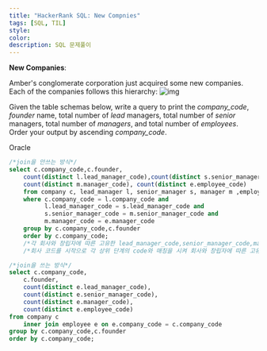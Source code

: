 ```yaml
---
title: "HackerRank SQL: New Compnies"
tags: [SQL, TIL]
style:
color:
description: SQL 문제풀이
---
```

**New Companies**: <br/>

Amber's conglomerate corporation just acquired some new companies. Each of the companies follows this hierarchy: ![img](https://s3.amazonaws.com/hr-challenge-images/19505/1458531031-249df3ae87-ScreenShot2016-03-21at8.59.56AM.png)

Given the table schemas below, write a query to print the *company_code*, *founder* name, total number of *lead* managers, total number of *senior* managers, total number of *managers*, and total number of *employees*. Order your output by ascending *company_code*.

Oracle

```sql
/*join을 안쓰는 방식*/
select c.company_code,c.founder,
    count(distinct l.lead_manager_code),count(distinct s.senior_manager_code), 
    count(distinct m.manager_code), count(distinct e.employee_code)
    from company c, lead_manager l, senior_manager s, manager m ,employee e
    where c.company_code = l.company_code and
          l.lead_manager_code = s.lead_manager_code and
          s.senior_manager_code = m.senior_manager_code and
          m.manager_code = e.manager_code
    group by c.company_code,c.founder
    order by c.company_code;
    /*각 회사와 창립자에 따른 고유한 lead_manager_code,senior_manager_code,manager_code,employee_code를 추출한다*/
    /*회사 코드를 시작으로 각 상위 단계의 code와 매칭을 시켜 회사와 창립자에 따른 고유 개수 추출*/
```

```sql
/*join을 쓰는 방식*/
select c.company_code, 
    c.founder, 
    count(distinct e.lead_manager_code), 
    count(distinct e.senior_manager_code), 
    count(distinct e.manager_code), 
    count(distinct e.employee_code)
from company c
    inner join employee e on e.company_code = c.company_code
group by c.company_code,c.founder
order by c.company_code;
```
